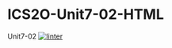 # ICS2O-Unit7-02-HTML
Unit7-02
[![linter](https://github.com/Matthew-Espayos/ICS2O-Unit7-02-HTML/workflows/linter/badge.svg)](https://github.com/marketplace/actions/super-linter)

